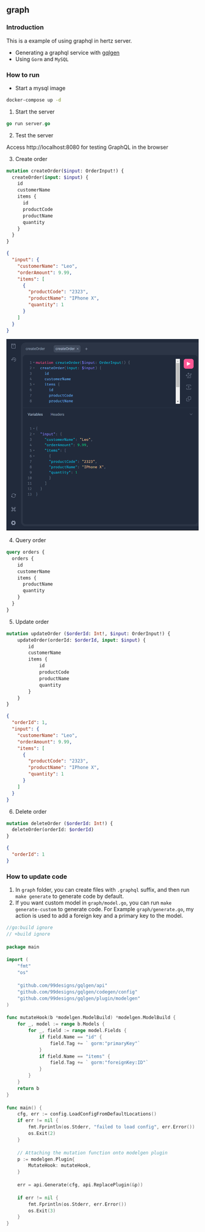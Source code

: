 ## graph

### Introduction

This is a example of using graphql in hertz server.

- Generating a graphql service with [gqlgen](https://github.com/99designs/gqlgen)
- Using `Gorm` and `MySQL`
  
### How to run
- Start a mysql image
```bash
docker-compose up -d
```

1. Start the server

```go
go run server.go
```

2. Test the server

Access http://localhost:8080 for testing GraphQL in the browser 

3. Create order

```graphql
mutation createOrder($input: OrderInput!) {
  createOrder(input: $input) {
    id
    customerName
    items {
      id
      productCode
      productName
      quantity
    }
  }
}
```
```json
{
  "input": {
    "customerName": "Leo",
    "orderAmount": 9.99,
    "items": [
      {
        "productCode": "2323",
        "productName": "IPhone X",
        "quantity": 1
      }
    ]
  }
}
```
![](assets/create_order.png)

4. Query order

```graphql
query orders {
  orders {
    id  
    customerName
    items {
      productName
      quantity
    }
  }
}
```
5. Update order

```graphql
mutation updateOrder ($orderId: Int!, $input: OrderInput!) {
    updateOrder(orderId: $orderId, input: $input) {
        id
        customerName
        items {
            id
            productCode
            productName
            quantity
        }
    }
}
```
```json
{
  "orderId": 1,
  "input": {
    "customerName": "Leo",
    "orderAmount": 9.99,
    "items": [
      {
        "productCode": "2323",
        "productName": "IPhone X",
        "quantity": 1
      }
    ]
  }
}
```

6. Delete order

```graphql
mutation deleteOrder ($orderId: Int!) {
  deleteOrder(orderId: $orderId)
}
```
```json
{
  "orderId": 1
}
```
### How to update code

1. In `graph` folder, you can create files with `.graphql` suffix, and then run `make generate` to generate code by default.
2. If you want custom model in `graph/model.go`, you can run `make generate-custom` to generate code. For Example `graph/generate.go`, my action is used to add a foreign key and a primary key to the model.

```go
//go:build ignore
// +build ignore

package main

import (
	"fmt"
	"os"

	"github.com/99designs/gqlgen/api"
	"github.com/99designs/gqlgen/codegen/config"
	"github.com/99designs/gqlgen/plugin/modelgen"
)

func mutateHook(b *modelgen.ModelBuild) *modelgen.ModelBuild {
	for _, model := range b.Models {
		for _, field := range model.Fields {
			if field.Name == "id" {
				field.Tag += ` gorm:"primaryKey"`
			}
			if field.Name == "items" {
				field.Tag += ` gorm:"foreignKey:ID"`
			}
		}
	}
	return b
}

func main() {
	cfg, err := config.LoadConfigFromDefaultLocations()
	if err != nil {
		fmt.Fprintln(os.Stderr, "failed to load config", err.Error())
		os.Exit(2)
	}

	// Attaching the mutation function onto modelgen plugin
	p := modelgen.Plugin{
		MutateHook: mutateHook,
	}

	err = api.Generate(cfg, api.ReplacePlugin(&p))

	if err != nil {
		fmt.Fprintln(os.Stderr, err.Error())
		os.Exit(3)
	}
}

```
